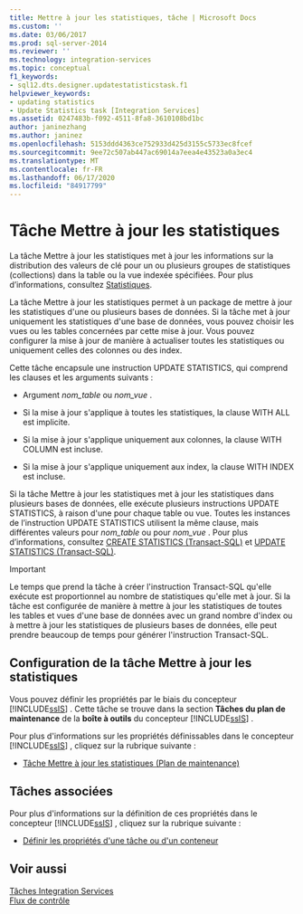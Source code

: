 ```yaml
---
title: Mettre à jour les statistiques, tâche | Microsoft Docs
ms.custom: ''
ms.date: 03/06/2017
ms.prod: sql-server-2014
ms.reviewer: ''
ms.technology: integration-services
ms.topic: conceptual
f1_keywords:
- sql12.dts.designer.updatestatisticstask.f1
helpviewer_keywords:
- updating statistics
- Update Statistics task [Integration Services]
ms.assetid: 0247483b-f092-4511-8fa8-3610108bd1bc
author: janinezhang
ms.author: janinez
ms.openlocfilehash: 5153ddd4363ce752933d425d3155c5733ec8fcef
ms.sourcegitcommit: 9ee72c507ab447ac69014a7eea4e43523a0a3ec4
ms.translationtype: MT
ms.contentlocale: fr-FR
ms.lasthandoff: 06/17/2020
ms.locfileid: "84917799"
---
```

# <a name="update-statistics-task"></a>Tâche Mettre à jour les statistiques
  La tâche Mettre à jour les statistiques met à jour les informations sur la distribution des valeurs de clé pour un ou plusieurs groupes de statistiques (collections) dans la table ou la vue indexée spécifiées. Pour plus d’informations, consultez [Statistiques](../../relational-databases/statistics/statistics.md).  
  
 La tâche Mettre à jour les statistiques permet à un package de mettre à jour les statistiques d'une ou plusieurs bases de données. Si la tâche met à jour uniquement les statistiques d'une base de données, vous pouvez choisir les vues ou les tables concernées par cette mise à jour. Vous pouvez configurer la mise à jour de manière à actualiser toutes les statistiques ou uniquement celles des colonnes ou des index.  
  
 Cette tâche encapsule une instruction UPDATE STATISTICS, qui comprend les clauses et les arguments suivants :  
  
-   Argument *nom_table* ou *nom_vue* .  
  
-   Si la mise à jour s'applique à toutes les statistiques, la clause WITH ALL est implicite.  
  
-   Si la mise à jour s'applique uniquement aux colonnes, la clause WITH COLUMN est incluse.  
  
-   Si la mise à jour s'applique uniquement aux index, la clause WITH INDEX est incluse.  
  
 Si la tâche Mettre à jour les statistiques met à jour les statistiques dans plusieurs bases de données, elle exécute plusieurs instructions UPDATE STATISTICS, à raison d'une pour chaque table ou vue. Toutes les instances de l’instruction UPDATE STATISTICS utilisent la même clause, mais différentes valeurs pour *nom_table* ou pour *nom_vue* . Pour plus d’informations, consultez [CREATE STATISTICS &#40;Transact-SQL&#41;](/sql/t-sql/statements/create-statistics-transact-sql) et [UPDATE STATISTICS &#40;Transact-SQL&#41;](/sql/t-sql/statements/update-statistics-transact-sql).  
  
> [!IMPORTANT]  
>  Le temps que prend la tâche à créer l'instruction Transact-SQL qu'elle exécute est proportionnel au nombre de statistiques qu'elle met à jour. Si la tâche est configurée de manière à mettre à jour les statistiques de toutes les tables et vues d'une base de données avec un grand nombre d'index ou à mettre à jour les statistiques de plusieurs bases de données, elle peut prendre beaucoup de temps pour générer l'instruction Transact-SQL.  
  
## <a name="configuration-of-the-update-statistics-task"></a>Configuration de la tâche Mettre à jour les statistiques  
 Vous pouvez définir les propriétés par le biais du concepteur [!INCLUDE[ssIS](../../../includes/ssis-md.md)] . Cette tâche se trouve dans la section **Tâches du plan de maintenance** de la **boîte à outils** du concepteur [!INCLUDE[ssIS](../../../includes/ssis-md.md)] .  
  
 Pour plus d'informations sur les propriétés définissables dans le concepteur [!INCLUDE[ssIS](../../../includes/ssis-md.md)] , cliquez sur la rubrique suivante :  
  
-   [Tâche Mettre à jour les statistiques &#40;Plan de maintenance&#41;](../../relational-databases/maintenance-plans/update-statistics-task-maintenance-plan.md)  
  
## <a name="related-tasks"></a>Tâches associées  
 Pour plus d'informations sur la définition de ces propriétés dans le concepteur [!INCLUDE[ssIS](../../../includes/ssis-md.md)] , cliquez sur la rubrique suivante :  
  
-   [Définir les propriétés d'une tâche ou d'un conteneur](../set-the-properties-of-a-task-or-container.md)  
  
## <a name="see-also"></a>Voir aussi  
 [Tâches Integration Services](integration-services-tasks.md)   
 [Flux de contrôle](control-flow.md)  
  
  
